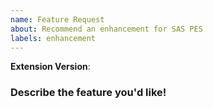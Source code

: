 ```yaml
---
name: Feature Request
about: Recommend an enhancement for SAS PES
labels: enhancement
---
```


**Extension Version**: 

### Describe the feature you'd like!
